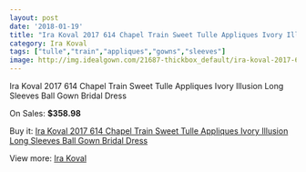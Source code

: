 ```yaml
---
layout: post
date: '2018-01-19'
title: "Ira Koval 2017 614 Chapel Train Sweet Tulle Appliques Ivory Illusion Long Sleeves Ball Gown Bridal Dress"
category: Ira Koval
tags: ["tulle","train","appliques","gowns","sleeves"]
image: http://img.idealgown.com/21687-thickbox_default/ira-koval-2017-614-chapel-train-sweet-tulle-appliques-ivory-illusion-long-sleeves-ball-gown-bridal-dress.jpg
---
```

Ira Koval 2017 614 Chapel Train Sweet Tulle Appliques Ivory Illusion Long Sleeves Ball Gown Bridal Dress

On Sales: **$358.98**
<a href="https://www.idealgown.com/en/ira-koval/8189-ira-koval-2017-614-chapel-train-sweet-tulle-appliques-ivory-illusion-long-sleeves-ball-gown-bridal-dress.html"><amp-img layout="responsive" width="600" height="600" src="//img.idealgown.com/21687-thickbox_default/ira-koval-2017-614-chapel-train-sweet-tulle-appliques-ivory-illusion-long-sleeves-ball-gown-bridal-dress.jpg" alt="Ira Koval 2017 614 Chapel Train Sweet Tulle Appliques Ivory Illusion Long Sleeves Ball Gown Bridal Dress 0" /></a>
<a href="https://www.idealgown.com/en/ira-koval/8189-ira-koval-2017-614-chapel-train-sweet-tulle-appliques-ivory-illusion-long-sleeves-ball-gown-bridal-dress.html"><amp-img layout="responsive" width="600" height="600" src="//img.idealgown.com/21694-thickbox_default/ira-koval-2017-614-chapel-train-sweet-tulle-appliques-ivory-illusion-long-sleeves-ball-gown-bridal-dress.jpg" alt="Ira Koval 2017 614 Chapel Train Sweet Tulle Appliques Ivory Illusion Long Sleeves Ball Gown Bridal Dress 1" /></a>
<a href="https://www.idealgown.com/en/ira-koval/8189-ira-koval-2017-614-chapel-train-sweet-tulle-appliques-ivory-illusion-long-sleeves-ball-gown-bridal-dress.html"><amp-img layout="responsive" width="600" height="600" src="//img.idealgown.com/21693-thickbox_default/ira-koval-2017-614-chapel-train-sweet-tulle-appliques-ivory-illusion-long-sleeves-ball-gown-bridal-dress.jpg" alt="Ira Koval 2017 614 Chapel Train Sweet Tulle Appliques Ivory Illusion Long Sleeves Ball Gown Bridal Dress 2" /></a>
<a href="https://www.idealgown.com/en/ira-koval/8189-ira-koval-2017-614-chapel-train-sweet-tulle-appliques-ivory-illusion-long-sleeves-ball-gown-bridal-dress.html"><amp-img layout="responsive" width="600" height="600" src="//img.idealgown.com/21692-thickbox_default/ira-koval-2017-614-chapel-train-sweet-tulle-appliques-ivory-illusion-long-sleeves-ball-gown-bridal-dress.jpg" alt="Ira Koval 2017 614 Chapel Train Sweet Tulle Appliques Ivory Illusion Long Sleeves Ball Gown Bridal Dress 3" /></a>
<a href="https://www.idealgown.com/en/ira-koval/8189-ira-koval-2017-614-chapel-train-sweet-tulle-appliques-ivory-illusion-long-sleeves-ball-gown-bridal-dress.html"><amp-img layout="responsive" width="600" height="600" src="//img.idealgown.com/21691-thickbox_default/ira-koval-2017-614-chapel-train-sweet-tulle-appliques-ivory-illusion-long-sleeves-ball-gown-bridal-dress.jpg" alt="Ira Koval 2017 614 Chapel Train Sweet Tulle Appliques Ivory Illusion Long Sleeves Ball Gown Bridal Dress 4" /></a>
<a href="https://www.idealgown.com/en/ira-koval/8189-ira-koval-2017-614-chapel-train-sweet-tulle-appliques-ivory-illusion-long-sleeves-ball-gown-bridal-dress.html"><amp-img layout="responsive" width="600" height="600" src="//img.idealgown.com/21690-thickbox_default/ira-koval-2017-614-chapel-train-sweet-tulle-appliques-ivory-illusion-long-sleeves-ball-gown-bridal-dress.jpg" alt="Ira Koval 2017 614 Chapel Train Sweet Tulle Appliques Ivory Illusion Long Sleeves Ball Gown Bridal Dress 5" /></a>
<a href="https://www.idealgown.com/en/ira-koval/8189-ira-koval-2017-614-chapel-train-sweet-tulle-appliques-ivory-illusion-long-sleeves-ball-gown-bridal-dress.html"><amp-img layout="responsive" width="600" height="600" src="//img.idealgown.com/21689-thickbox_default/ira-koval-2017-614-chapel-train-sweet-tulle-appliques-ivory-illusion-long-sleeves-ball-gown-bridal-dress.jpg" alt="Ira Koval 2017 614 Chapel Train Sweet Tulle Appliques Ivory Illusion Long Sleeves Ball Gown Bridal Dress 6" /></a>
<a href="https://www.idealgown.com/en/ira-koval/8189-ira-koval-2017-614-chapel-train-sweet-tulle-appliques-ivory-illusion-long-sleeves-ball-gown-bridal-dress.html"><amp-img layout="responsive" width="600" height="600" src="//img.idealgown.com/21688-thickbox_default/ira-koval-2017-614-chapel-train-sweet-tulle-appliques-ivory-illusion-long-sleeves-ball-gown-bridal-dress.jpg" alt="Ira Koval 2017 614 Chapel Train Sweet Tulle Appliques Ivory Illusion Long Sleeves Ball Gown Bridal Dress 7" /></a>

Buy it: [Ira Koval 2017 614 Chapel Train Sweet Tulle Appliques Ivory Illusion Long Sleeves Ball Gown Bridal Dress](https://www.idealgown.com/en/ira-koval/8189-ira-koval-2017-614-chapel-train-sweet-tulle-appliques-ivory-illusion-long-sleeves-ball-gown-bridal-dress.html "Ira Koval 2017 614 Chapel Train Sweet Tulle Appliques Ivory Illusion Long Sleeves Ball Gown Bridal Dress")

View more: [Ira Koval](https://www.idealgown.com/en/163-ira-koval "Ira Koval")